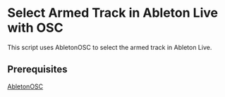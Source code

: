 # Select Armed Track in Ableton Live with OSC

This script uses AbletonOSC to select the armed track in Ableton Live.

## Prerequisites
[AbletonOSC](https://github.com/ideoforms/AbletonOSC)
